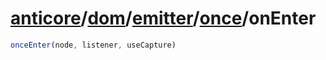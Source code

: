 # [anticore](../../../../../../#reference)/[dom](../../../#reference)/[emitter](../../#reference)/[once](../#reference)/<a name="reference">onEnter</a>

```js
onceEnter(node, listener, useCapture)
```